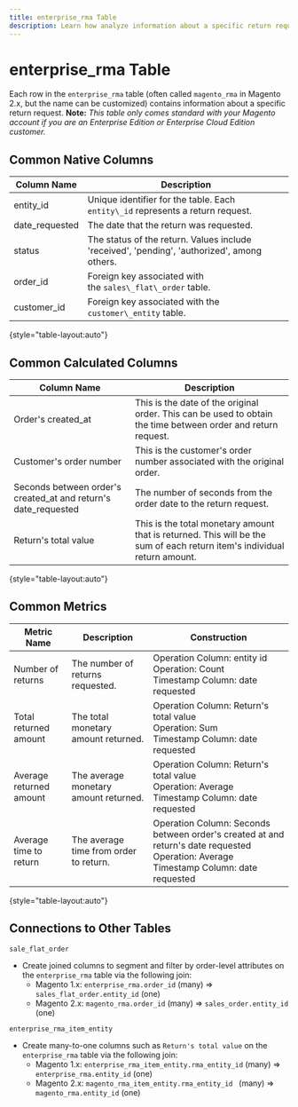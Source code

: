 ```yaml
---
title: enterprise_rma Table
description: Learn how analyze information about a specific return request.
---
```

# enterprise_rma Table

Each row in the `enterprise_rma` table (often called `magento_rma` in Magento 2.x, but the name can be customized) contains information about a specific return request. **Note:** _This table only comes standard with your Magento account if you are an Enterprise Edition or Enterprise Cloud Edition customer._

## Common Native Columns

|**Column Name**|**Description**|
|---|---|
|entity\_id|Unique identifier for the table. Each `entity\_id` represents a return request.|
|date\_requested|The date that the return was requested.|
|status|The status of the return. Values include 'received', 'pending', 'authorized', among others.|
|order\_id|Foreign key associated with the `sales\_flat\_order` table.|
|customer\_id|Foreign key associated with the `customer\_entity` table.|

{style="table-layout:auto"}

## Common Calculated Columns

|**Column Name**|**Description**|
|---|---|
|Order's created\_at|This is the date of the original order. This can be used to obtain the time between order and return request.|
|Customer's order number|This is the customer's order number associated with the original order.|
|Seconds between order's created\_at and return's date\_requested|The number of seconds from the order date to the return request.|
|Return's total value|This is the total monetary amount that is returned. This will be the sum of each return item's individual return amount.|

{style="table-layout:auto"}

## Common Metrics

|**Metric Name**|**Description**|**Construction**|
|---|---|---|
|Number of returns|The number of returns requested.|Operation Column: entity id<br>Operation: Count<br>Timestamp Column: date requested|
|Total returned amount|The total monetary amount returned.|Operation Column: Return's total value<br>Operation: Sum<br>Timestamp Column: date requested|
|Average returned amount|The average monetary amount returned.|Operation Column: Return's total value<br>Operation: Average<br>Timestamp Column: date requested|
|Average time to return|The average time from order to return.|Operation Column: Seconds between order's created at and return's date requested<br>Operation: Average<br>Timestamp Column: date requested|

{style="table-layout:auto"}

## Connections to Other Tables

`sale_flat_order`

* Create joined columns to segment and filter by order-level attributes on the `enterprise_rma` table via the following join:
    * Magento 1.x: `enterprise_rma.order_id` (many) => `sales_flat_order.entity_id` (one)
    * Magento 2.x: `magento_rma.order_id` (many) => `sales_order.entity_id` (one)

`enterprise_rma_item_entity`

* Create many-to-one columns such as `Return's total value` on the `enterprise_rma` table via the following join:
    * Magento 1.x: `enterprise_rma_item_entity.rma_entity_id` (many) => `enterprise_rma.entity_id` (one)
    * Magento 2.x: `magento_rma_item_entity.rma_entity_id ` (many) => `magento_rma.entity_id` (one)
